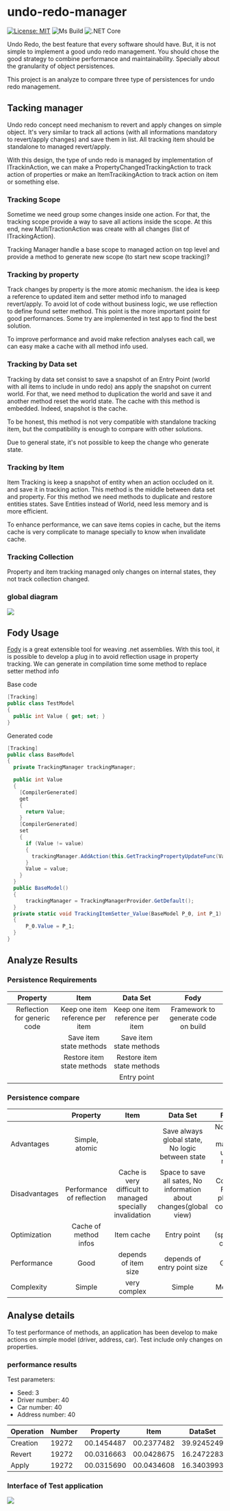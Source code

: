 # undo-redo-manager
[![License: MIT](https://img.shields.io/badge/License-MIT-yellow.svg)](https://opensource.org/licenses/MIT)
![Ms Build](https://github.com/xclemence/undo-redo-manager/workflows/Ms%20Build/badge.svg?branch=master)
![.NET Core](https://github.com/xclemence/undo-redo-manager/workflows/.NET%20Core/badge.svg?branch=master)

Undo Redo, the best feature that every software should have. But, it is not simple to implement a good undo redo management. You should chose the good strategy to combine performance and maintainability. Specially about the granularity of object persistences.

This project is an analyze to compare three type of persistences for undo redo management.

## Tacking manager
Undo redo concept need mechanism to revert and apply changes on simple object. It's very similar to track all actions (with all informations mandatory to revert/apply changes) and save them in list. All tracking item should be standalone to managed revert/apply.

With this design, the type of undo redo is managed by implementation of ITrackinAction, we can make a PropertyChangedTrackingAction to track action of properties or make an ItemTracikingAction to track action on item or something else.

### Tracking Scope

Sometime we need group some changes inside one action. For that, the tracking scope provide a way to save all actions inside the scope. At this end, new MultiTractionAction was create with all changes (list of ITrackingAction).

Tracking Manager handle a base scope to managed action on top level and provide a method to generate new scope (to start new scope tracking)?

### Tracking by property

Track changes by property is the more atomic mechanism. the idea is keep a reference to updated item and setter method info to managed revert/apply.
To avoid lot of code without business logic, we use reflection to define found setter method. This point is the more important point for good performances.
Some try are implemented in test app to find the best solution.

To improve performance and avoid make refection analyses each call, we can easy make a cache with all method info used.

### Tracking by Data set

Tracking by data set consist to save a snapshot of an Entry Point (world with all items to include in undo redo) ans apply the snapshot on current world. For that, we need method to duplication the world and save it and another method reset the world state.
The cache with this method is embedded. Indeed, snapshot is the cache.

To be honest, this method is not very compatible with standalone tracking item, but the compatibility is enough to compare with other solutions.

Due to general state, it's not possible to keep the change who generate state.

### Tracking by Item

Item Tracking is keep a snapshot of entity when an action occluded on it. and save it in tracking action. This method is the middle between data set and property. For this method we need methods to duplicate and restore entities states. 
Save Entities instead of World, need less memory and is more efficient.

To enhance performance, we can save items copies in cache, but the items cache is very complicate to manage specially to know when invalidate cache.

### Tracking Collection
Property and item tracking managed only changes on internal states, they not track collection changed.

### global diagram 

<img src="doc/ClassDiagram.svg"/>

## Fody Usage
[Fody](https://github.com/Fody/Fody) is a great extensible tool for weaving .net assemblies.
With this tool, it is possible to develop a plug in to avoid reflection usage in property tracking. We can generate in compilation time some method to replace setter method info

Base code
```cs
[Tracking]
public class TestModel
{
  public int Value { get; set; }
}
```
Generated code
```cs
[Tracking]
public class BaseModel
{
  private TrackingManager trackingManager;

  public int Value
  {
    [CompilerGenerated]
    get
    {
      return Value;
    }
    [CompilerGenerated]
    set
    {
      if (Value != value)
      {
        trackingManager.AddAction(this.GetTrackingPropertyUpdateFunc(Value, value, new Action<BaseModel, int>(TrackingItemSetter_Value)));
      }
      Value = value;
    }
  }  
  public BaseModel()
  {
      trackingManager = TrackingManagerProvider.GetDefault();
  }  
  private static void TrackingItemSetter_Value(BaseModel P_0, int P_1)
  {
      P_0.Value = P_1;
  }
}

```

## Analyze Results

###  Persistence Requirements
|           Property          |          Item                    |     Data Set                     |                 Fody                |
|:---------------------------:|:--------------------------------:|:--------------------------------:|:-----------------------------------:|
| Reflection for generic code | Keep one item reference per item | Keep one item reference per item | Framework to generate code on build |
|                             | Save item state methods          | Save item state methods          |                                     |
|                             | Restore item state methods       | Restore item state methods       |                                     |
|                             |                                  | Entry point                      |                                     |

###  Persistence compare
|               |          Property          |          Item                                              |                              Data Set                              |             Fody             |
|---------------|:--------------------------:|:----------------------------------------------------------:|:------------------------------------------------------------------:|:----------------------------:|
| Advantages    | Simple, atomic             |                                                            | Save always global state, No logic between state                   | No code to manage undo redo  |
| Disadvantages | Performance of reflection  | Cache is very difficult to managed specially invalidation  | Space to save all sates, No information about changes(global view) | Code of Fody plug in complex |
| Optimization  | Cache of method infos      | Item cache                                                 | Entry point                                                        | N/A (specific code)          |
| Performance   | Good                       | depends of item size                                       | depends of entry point size                                        | Good                         |
| Complexity    | Simple                     | very complex                                               | Simple                                                             | Medium                       |

## Analyse details

To test performance of methods, an application has been develop to make actions on simple model (driver, address, car). Test include only changes on properties.

### performance results
Test parameters:
* Seed: 3
* Driver number: 40
* Car number: 40
* Address number: 40

| Operation | Number | Property   | Item       | DataSet    | Fody       |
|-----------|--------|------------|------------|------------|------------|
| Creation  | 19272  | 00.1454487 | 00.2377482 | 39.9245249 | **00.0538056** |
| Revert    | 19272  | 00.0316663 | 00.0428675 | 16.2472283 | **00.0138809** |
| Apply     | 19272  | 00.0315690 | 00.0434608 | 16.3403993 | **00.0212801** |


### Interface of Test application 
<img src="doc/TestApp.png"/>